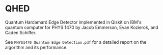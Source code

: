 # QHED
Quantum Hardamard Edge Detector implemented in Qiskit on IBM's quantum computer for PHYS 1470 by Jacob Emmerson, Evan Kozierok, and Caden Schiffer.

See `PHYS1470 Quantum Edge Detection.pdf` for a detailed report on the algorithm and its performance.
